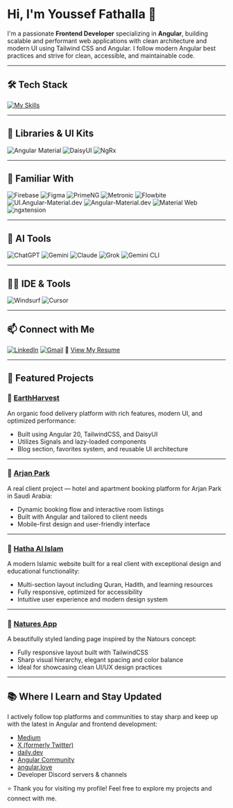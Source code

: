 # Hi, I'm Youssef Fathalla 👋

I'm a passionate **Frontend Developer** specializing in **Angular**, building scalable and performant web applications with clean architecture and modern UI using Tailwind CSS and Angular. I follow modern Angular best practices and strive for clean, accessible, and maintainable code.

---

## 🛠️ Tech Stack

[![My Skills](https://skillicons.dev/icons?i=html,css,js,ts,bootstrap,sass,angular,tailwindcss,rxjs,github,vscode,discord)](https://skillicons.dev)

---

## 🧰 Libraries & UI Kits

![Angular Material](https://img.shields.io/badge/Angular_Material-B3E5FC?style=for-the-badge&logo=angular&logoColor=0D47A1)
![DaisyUI](https://img.shields.io/badge/DaisyUI-FACC15?style=for-the-badge&logo=tailwindcss&logoColor=black)
![NgRx](https://img.shields.io/badge/NgRx-5E1F81?style=for-the-badge&logo=redux&logoColor=white)

---

## 🧠 Familiar With

![Firebase](https://img.shields.io/badge/Firebase-ffca28?style=for-the-badge&logo=firebase&logoColor=black)
![Figma](https://img.shields.io/badge/Figma-F24E1E?style=for-the-badge&logo=figma&logoColor=white)
![PrimeNG](https://img.shields.io/badge/PrimeNG-FF0000?style=for-the-badge&logoColor=white)
![Metronic](https://img.shields.io/badge/Metronic-FF6B6B?style=for-the-badge&logoColor=white)
![Flowbite](https://img.shields.io/badge/Flowbite-FF0000?style=for-the-badge&logo=tailwindcss&logoColor=black)
![UI.Angular-Material.dev](https://img.shields.io/badge/ui.angular--material.dev-D1C4E9?style=for-the-badge&logoColor=6A1B9A)
![Angular-Material.dev](https://img.shields.io/badge/angular--material.dev-006CFF?style=for-the-badge)
![Material Web](https://img.shields.io/badge/Material_Web-D1C4E9?style=for-the-badge&logoColor=6A1B9A)
![ngxtension](https://img.shields.io/badge/ngxtension-3C64B1?style=for-the-badge)

---

## 🤖 AI Tools

![ChatGPT](https://img.shields.io/badge/ChatGPT-10A37F?style=for-the-badge&logo=openai&logoColor=white)
![Gemini](https://img.shields.io/badge/Gemini-4285F4?style=for-the-badge&logo=google&logoColor=white)
![Claude](https://img.shields.io/badge/Claude-FFA64D?style=for-the-badge&logoColor=white)
![Grok](https://img.shields.io/badge/Grok-000000?style=for-the-badge&logoColor=white)
![Gemini CLI](https://img.shields.io/badge/Gemini_CLI-34A853?style=for-the-badge&logo=google&logoColor=white)

---

## 🧑‍💻 IDE & Tools

![Windsurf](https://img.shields.io/badge/Windsurf-white?style=for-the-badge&logoColor=black)
![Cursor](https://img.shields.io/badge/Cursor-1A1A1A?style=for-the-badge&logo=cursor&logoColor=white)

---

## 📫 Connect with Me

[![LinkedIn](https://img.shields.io/badge/LinkedIn-0077B5?style=for-the-badge&logo=linkedin&logoColor=white)](https://www.linkedin.com/in/YOUR_LINKEDIN_USERNAME)
[![Gmail](https://img.shields.io/badge/Gmail-D14836?style=for-the-badge&logo=gmail&logoColor=white)](mailto:YOUR_EMAIL@gmail.com)
📄 [View My Resume](https://flowcv.com/resume/e3sen261j3q1)

---

## 🌟 Featured Projects

### 🌿 [EarthHarvest](https://earth-harvest.vercel.app/)
An organic food delivery platform with rich features, modern UI, and optimized performance:
- Built using Angular 20, TailwindCSS, and DaisyUI
- Utilizes Signals and lazy-loaded components
- Blog section, favorites system, and reusable UI architecture

---

### 🏨 [Arjan Park](https://arjanpark.sa/)
A real client project — hotel and apartment booking platform for Arjan Park in Saudi Arabia:
- Dynamic booking flow and interactive room listings
- Built with Angular and tailored to client needs
- Mobile-first design and user-friendly interface

---

### 🕌 [Hatha Al Islam](https://hatha-alislam.net/)
A modern Islamic website built for a real client with exceptional design and educational functionality:
- Multi-section layout including Quran, Hadith, and learning resources
- Fully responsive, optimized for accessibility
- Intuitive user experience and modern design system

---

### 🌱 [Natures App](https://natures-app.vercel.app/)
A beautifully styled landing page inspired by the Natours concept:
- Fully responsive layout built with TailwindCSS
- Sharp visual hierarchy, elegant spacing and color balance
- Ideal for showcasing clean UI/UX design practices

---

## 📚 Where I Learn and Stay Updated

I actively follow top platforms and communities to stay sharp and keep up with the latest in Angular and frontend development:

- [Medium](https://medium.com)
- [X (formerly Twitter)](https://x.com)
- [daily.dev](https://daily.dev)
- [Angular Community](https://angular.io/community)
- [angular.love](https://angular.love)
- Developer Discord servers & channels

⭐️ Thank you for visiting my profile! Feel free to explore my projects and connect with me.
